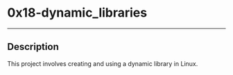 # 0x18-dynamic_libraries
---
## Description
This project involves creating and using a dynamic library in Linux.
